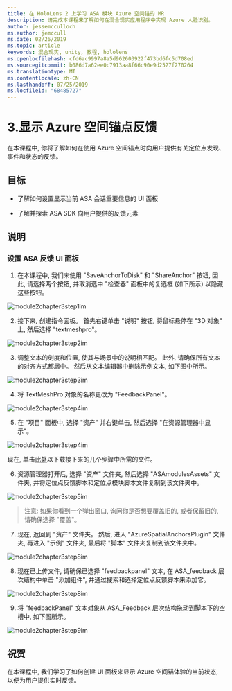 ```yaml
---
title: 在 HoloLens 2 上学习 ASA 模块 Azure 空间锚的 MR
description: 请完成本课程来了解如何在混合现实应用程序中实现 Azure 人脸识别。
author: jessemcculloch
ms.author: jemccull
ms.date: 02/26/2019
ms.topic: article
keywords: 混合现实, unity, 教程, hololens
ms.openlocfilehash: cfd6ac9997a8a5d962603922f473bd6fc5d708ed
ms.sourcegitcommit: b086d7a62ee0c7913aa8f66c90e9d2527f270264
ms.translationtype: MT
ms.contentlocale: zh-CN
ms.lasthandoff: 07/25/2019
ms.locfileid: "68485727"
---
```

# <a name="3-displaying-azure-spatial-anchor-feedback"></a>3.显示 Azure 空间锚点反馈

在本课程中, 你将了解如何在使用 Azure 空间锚点时向用户提供有关定位点发现、事件和状态的反馈。

## <a name="objectives"></a>目标

* 了解如何设置显示当前 ASA 会话重要信息的 UI 面板

* 了解并探索 ASA SDK 向用户提供的反馈元素

## <a name="instructions"></a>说明

### <a name="set-up-asa-feedback-ui-panel"></a>设置 ASA 反馈 UI 面板

1. 在本课程中, 我们未使用 "SaveAnchorToDisk" 和 "ShareAnchor" 按钮, 因此, 请选择两个按钮, 并取消选中 "检查器" 面板中的复选框 (如下所示) 以隐藏这些按钮。
   

![module2chapter3step1im](images/module2chapter3step1im.PNG)

2. 接下来, 创建指令面板。 首先右键单击 "说明" 按钮, 将鼠标悬停在 "3D 对象" 上, 然后选择 "textmeshpro"。

![module2chapter3step2im](images/module2chapter3step2im.PNG)

3. 调整文本的刻度和位置, 使其与场景中的说明相匹配。 此外, 请确保所有文本的对齐方式都居中。 然后从文本编辑器中删除示例文本, 如下图中所示。

![module2chapter3step3im](images/module2chapter3step3im.PNG)

4. 将 TextMeshPro 对象的名称更改为 "FeedbackPanel"。
   

![module2chapter3step4im](images/module2chapter3step4im.PNG)

5. 在 "项目" 面板中, 选择 "资产" 并右键单击, 然后选择 "在资源管理器中显示"。
   

![module2chapter3step4im](images/module2chapter3step5im.PNG)

现在, 单击[此处](https://onedrive.live.com/?authkey=%21ABXEC8PvyQu8Qd8&id=5B7335C4342BCB0E%21395636&cid=5B7335C4342BCB0E)以下载接下来的几个步骤中所需的文件。

6. 资源管理器打开后, 选择 "资产" 文件夹, 然后选择 "ASAmodulesAssets" 文件夹, 并将定位点反馈脚本和定位点模块脚本文件复制到该文件夹中。 

![module2chapter3step5im](images/module2chapter3step6im.PNG)

> 注意: 如果你看到一个弹出窗口, 询问你是否想要覆盖旧的, 或者保留旧的, 请确保选择 "覆盖"。

7. 现在, 返回到 "资产" 文件夹。 然后, 进入 "AzureSpatialAnchorsPlugin" 文件夹, 再进入 "示例" 文件夹, 最后将 "脚本" 文件夹复制到该文件夹中。 

![module2chapter3step8im](images/module2chapter3step7im.PNG)

8. 现在已上传文件, 请确保已选择 "feedbackpanel" 文本, 在 ASA_feedback 层次结构中单击 "添加组件", 并通过搜索和选择定位点反馈脚本来添加它。 

![module2chapter3step8im](images/module2chapter3step8im.PNG)

9. 将 "feedbackPanel" 文本对象从 ASA_Feedback 层次结构拖动到脚本下的空槽中, 如下图所示。 

![module2chapter3step9im](images/module2chapter3step9im.PNG)

## <a name="congratulations"></a>祝贺

在本课程中, 我们学习了如何创建 UI 面板来显示 Azure 空间锚体验的当前状态, 以便为用户提供实时反馈。


